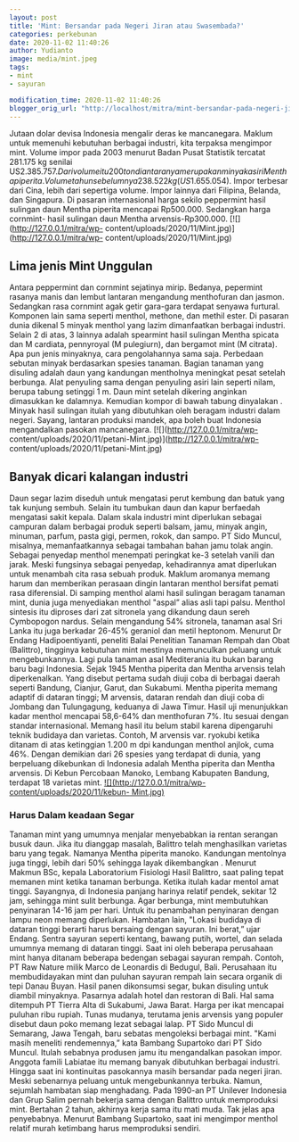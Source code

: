 ```yaml
---
layout: post
title: 'Mint: Bersandar pada Negeri Jiran atau Swasembada?'
categories: perkebunan
date: 2020-11-02 11:40:26
author: Yudianto
image: media/mint.jpeg
tags:
- mint
- sayuran

modification_time: 2020-11-02 11:40:26
blogger_orig_url: "http://localhost/mitra/mint-bersandar-pada-negeri-jiran-atau.html"
---
```


Jutaan dolar devisa Indonesia mengalir deras ke mancanegara. Maklum untuk
memenuhi kebutuhan berbagai industri, kita terpaksa mengimpor mint. Volume
impor pada 2003 menurut Badan Pusat Statistik tercatat 281.175 kg senilai
US$2.385.757. Dari volume itu 200 ton di antaranya merupakan minyak asiri
Mentha piperita. Volume tahun sebelumnya 238.522 kg (US$1.655.054). Impor
terbesar dari Cina, lebih dari sepertiga volume. Impor lainnya dari Filipina,
Belanda, dan Singapura. Di pasaran internasional harga sekilo peppermint hasil
sulingan daun Mentha piperita mencapai Rp500.000. Sedangkan harga cornmint-
hasil sulingan daun Mentha arvensis-Rp300.000. [![](http://127.0.0.1/mitra/wp-
content/uploads/2020/11/Mint.jpg)](http://127.0.0.1/mitra/wp-
content/uploads/2020/11/Mint.jpg)

## Lima jenis Mint Unggulan

Antara peppermint dan cornmint sejatinya mirip. Bedanya, pepermint rasanya
manis dan lembut lantaran mengandung menthofuran dan jasmon. Sedangkan rasa
cornmint agak getir gara-gara terdapat senyawa furtural. Komponen lain sama
seperti menthol, methone, dan methil ester. Di pasaran dunia dikenal 5 minyak
menthol yang lazim dimanfaatkan berbagai industri. Selain 2 di atas, 3 lainnya
adalah spearmint hasil sulingan Mentha spicata dan M cardiata, pennyroyal (M
pulegiurn), dan bergamot mint (M citrata). Apa pun jenis minyaknya, cara
pengolahannya sama saja. Perbedaan sebutan minyak berdasarkan spesies tanaman.
Bagian tanaman yang disuling adalah daun yang kandungan mentholnya meningkat
pesat setelah berbunga. Alat penyuling sama dengan penyuling asiri lain
seperti nilam, berupa tabung setinggi 1 m. Daun mint setelah dikering anginkan
dimasukkan ke dalamnya. Kemudian kompor di bawah tabung dinyalakan . Minyak
hasil sulingan itulah yang dibutuhkan oleh beragam industri dalam negeri.
Sayang, lantaran produksi mandek, apa boleh buat Indonesia mengandalkan
pasokan mancanegara. [![](http://127.0.0.1/mitra/wp-
content/uploads/2020/11/petani-Mint.jpg)](http://127.0.0.1/mitra/wp-
content/uploads/2020/11/petani-Mint.jpg)

## Banyak dicari kalangan industri

Daun segar lazim diseduh untuk mengatasi perut kembung dan batuk yang tak
kunjung sembuh. Selain itu tumbukan daun dan kapur berfaedah mengatasi sakit
kepala. Dalam skala industri mint diperlukan sebagai campuran dalam berbagai
produk seperti balsam, jamu, minyak angin, minuman, parfum, pasta gigi,
permen, rokok, dan sampo. PT Sido Muncul, misalnya, memanfaatkannya sebagai
tambahan bahan jamu tolak angin. Sebagai penyedap menthol menempati peringkat
ke-3 setelah vanili dan jarak. Meski fungsinya sebagai penyedap, kehadirannya
amat diperlukan untuk menambah cita rasa sebuah produk. Maklum aromanya memang
harum dan memberikan perasaan dingin lantaran menthol bersifat pemati rasa
diferensial. Di samping menthol alami hasil sulingan beragam tanaman mint,
dunia juga menyediakan menthol "aspal” alias asli tapi palsu. Menthol sintesis
itu diproses dari zat sitronela yang dikandung daun sereh Cymbopogon nardus.
Selain mengandung 54% sitronela, tanaman asal Sri Lanka itu juga berkadar
26-45% geraniol dan metil heptonom. Menurut Dr Endang Hadipoentiyanti,
peneliti Balai Penelitian Tanaman Rempah dan Obat (Balittro), tingginya
kebutuhan mint mestinya memunculkan peluang untuk mengebunkannya. Lagi pula
tanaman asal Mediterania itu bukan barang baru bagi Indonesia. Sejak 1945
Mentha piperita dan Mentha arvensis telah diperkenalkan. Yang disebut pertama
sudah diuji coba di berbagai daerah seperti Bandung, Cianjur, Garut, dan
Sukabumi. Mentha piperita memang adaptif di dataran tinggi; M arvensis,
dataran rendah dan diuji coba di Jombang dan Tulungagung, keduanya di Jawa
Timur. Hasil uji menunjukkan kadar menthol mencapai 58,6-64% dan menthofuran
7%. Itu sesuai dengan standar internasional. Memang hasil itu belum stabil
karena dipengaruhi teknik budidaya dan varietas. Contoh, M arvensis var.
ryokubi ketika ditanam di atas ketinggian 1.200 m dpi kandungan menthol
anjlok, cuma 46%. Dengan demikian dari 26 spesies yang terdapat di dunia, yang
berpeluang dikebunkan di Indonesia adalah Mentha piperita dan Mentha arvensis.
Di Kebun Percobaan Manoko, Lembang Kabupaten Bandung, terdapat 18 varietas
mint. [![](http://127.0.0.1/mitra/wp-content/uploads/2020/11/kebun-
Mint.jpg)](http://127.0.0.1/mitra/wp-content/uploads/2020/11/kebun-Mint.jpg)

### Harus Dalam keadaan Segar

Tanaman mint yang umumnya menjalar menyebabkan ia rentan serangan busuk daun.
Jika itu dianggap masalah, Balittro telah menghasilkan varietas baru yang
tegak. Namanya Mentha piperita manoko. Kandungan mentolnya juga tinggi, lebih
dari 50% sehingga layak dikembangkan . Menurut Makmun BSc, kepala Laboratorium
Fisiologi Hasil Balittro, saat paling tepat memanen mint ketika tanaman
berbunga. Ketika itulah kadar mentol amat tinggi. Sayangnya, di Indonesia
panjang harinya relatif pendek, sekitar 12 jam, sehingga mint sulit berbunga.
Agar berbunga, mint membutuhkan penyinaran 14-16 jam per hari. Untuk itu
penambahan penyinaran dengan lampu neon memang diperlukan. Hambatan lain,
"Lokasi budidaya di dataran tinggi berarti harus bersaing dengan sayuran. Ini
berat,” ujar Endang. Sentra sayuran seperti kentang, bawang putih, wortel, dan
selada umumnya memang di dataran tinggi. Saat ini oleh beberapa perusahaan
mint hanya ditanam beberapa bedengan sebagai sayuran rempah. Contoh, PT Raw
Nature milik Marco de Leonardis di Bedugul, Bali. Perusahaan itu
membudidayakan mint dan puluhan sayuran rempah lain secara organik di tepi
Danau Buyan. Hasil panen dikonsumsi segar, bukan disuling untuk diambil
minyaknya. Pasarnya adalah hotel dan restoran di Bali. Hal sama ditempuh PT
Tierra Alta di Sukabumi, Jawa Barat. Harga per ikat mencapai puluhan ribu
rupiah. Tunas mudanya, terutama jenis arvensis yang populer disebut daun poko
memang lezat sebagai lalap. PT Sido Muncul di Semarang, Jawa Tengah, baru
sebatas mengoleksi berbagai mint. "Kami masih meneliti rendemennya,” kata
Bambang Supartoko dari PT Sido Muncul. Itulah sebabnya produsen jamu itu
mengandalkan pasokan impor. Anggota famili Labiatae itu memang banyak
dibutuhkan berbagai industri. Hingga saat ini kontinuitas pasokannya masih
bersandar pada negeri jiran. Meski sebenarnya peluang untuk mengebunkannya
terbuka. Namun, sejumlah hambatan siap menghadang. Pada 1990-an PT Unilever
Indonesia dan Grup Salim pernah bekerja sama dengan Balittro untuk memproduksi
mint. Bertahan 2 tahun, akhirnya kerja sama itu mati muda. Tak jelas apa
penyebabnya. Menurut Bambang Supartoko, saat ini mengimpor menthol relatif
murah ketimbang harus memproduksi sendiri.


